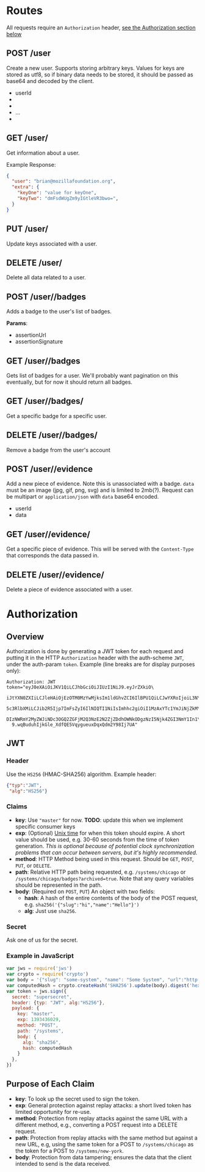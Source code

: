# Routes
All requests require an `Authorization` header, <a href="#auth">see the Authorization section below</a>

## POST /user
Create a new user. Supports storing arbitrary keys. Values for keys are stored as utf8, so if binary data needs to be stored, it should be passed as base64 and decoded by the client.

* userId
* <keyOne>
* <keyTwo>
* ...
* <keyN>

## GET /user/<userId>
Get information about a user.

Example Response:

```json
{
  "user": "brian@mozillafoundation.org",
  "extra": {
    "keyOne": "value for keyOne",
    "keyTwo": "dmFsdWUgZm9yIGtleVR3bwo=",
  }
}
```

## PUT /user/<userId>
Update keys associated with a user.

## DELETE /user/<userId>
Delete all data related to a user.

## POST /user/<userId>/badges
Adds a badge to the user's list of badges.

**Params**:
* assertionUrl
* assertionSignature

## GET /user/<userId>/badges
Gets list of badges for a user. We'll probably want pagination on this eventually, but for now it should return all badges.

## GET /user/<userId>/badges/<badgeId>
Get a specific badge for a specific user.

## DELETE /user/<userId>/badges/<badgeId>
Remove a badge from the user's account

## POST /user/<userId>/evidence
Add a new piece of evidence. Note this is unassociated with a badge. `data` must be an image (jpg, gif, png, svg)  and is limited to 2mb(?). Request can be multipart or `application/json` with `data` base64 encoded.

* userId
* data

## GET /user/<userId>/evidence/<evidenceId>
Get a specific piece of evidence. This will be served with the `Content-Type` that corresponds the data passed in.

## DELETE /user/<userId>/evidence/<evidenceId>
Delete a piece of evidence associated with a user.

# Authorization

## Overview

Authorization is done by generating a JWT token for each request and putting it in the HTTP `Authorization` header with the auth-scheme `JWT`, under the auth-param `token`. Example (line breaks are for display purposes only):

```
Authorization: JWT token="eyJ0eXAiOiJKV1QiLCJhbGciOiJIUzI1NiJ9.eyJrZXkiO\
  iJtYXN0ZXIiLCJleHAiOjEzOTM0MzYwMjksIm1ldGhvZCI6IlBPU1QiLCJwYXRoIjoiL3N\
  5c3RlbXMiLCJib2R5Ijp7ImFsZyI6IlNIQTI1NiIsImhhc2giOiI1MzAxYTc1YmJiNjZkM\
  DIzNWRmY2MyZWJiNDc3OGQ2ZGFjM2Q3NzE2N2ZjZDdhOWNkODgzNzI5Njk4ZGI3NmY1In1\
  9.wqBuduhIjkGle_XdfQE5VqygueuxDqxQdm2Y98Ij7UA"
```

## JWT

### Header

Use the `HS256` (HMAC-SHA256) algorithm. Example header:
```json
{"typ":"JWT",
 "alg":"HS256"}
```
### Claims

* **key**: Use `"master"` for now. **TODO**: update this when we implement specific consumer keys
* **exp**: (Optional) [Unix time](http://en.wikipedia.org/wiki/Unix_time) for when this token should expire. A short value should be used, e.g. 30-60 seconds from the time of token generation. *This is optional because of potential clock synchronization problems that can occur between servers, but it's highly recommended.*
* **method**: HTTP Method being used in this request. Should be `GET`, `POST`, `PUT`, or `DELETE`.
* **path**: Relative HTTP path being requested, e.g. `/systems/chicago` or `/systems/chicago/badges?archived=true`. Note that any query variables should be represented in the path.
* **body**: (Required on `POST`, `PUT`) An object with two fields:
  * **hash**: A hash of the entire contents of the body of the POST request, e.g. `sha256('{"slug":"hi","name":"Hello"}')`
  * **alg**: Just use `sha256`.

### Secret

Ask one of us for the secret.

### Example in JavaScript
```js
var jws = require('jws')
var crypto = require('crypto')
var body = '{"slug": "some-system", "name": "Some System", "url":"http://example.org"}'
var computedHash = crypto.createHash('SHA256').update(body).digest('hex')
var token = jws.sign({
  secret: "supersecret",
  header: {typ: "JWT", alg:"HS256"},
  payload: {
    key: "master",
    exp: 1393436029,
    method: "POST",
    path: "/systems",
    body: {
      alg: "sha256",
      hash: computedHash
    }
  },
})
```

## Purpose of Each Claim

* **key**: To look up the secret used to sign the token.
* **exp**: General protection against replay attacks: a short lived token has limited opportunity for re-use.
* **method**: Protection from replay attacks against the same URL with a different method, e.g., converting a POST request into a DELETE request.
* **path**: Protection from replay attacks with the same method but against a new URL, e.g, using the same token for a POST to `/systems/chicago` as the token for a POST to `/systems/new-york`.
* **body**: Protection from data tampering; ensures the data that the client intended to send is the data received.
